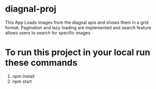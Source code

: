 # diagnal-proj
This App Loads images from the diagnal apis and shows them in a grid format. Pagination and lazy loading are implemented and search feature allows users to search for specific images

# To run this project in your local run these commands
1. npm install
2. npm start
